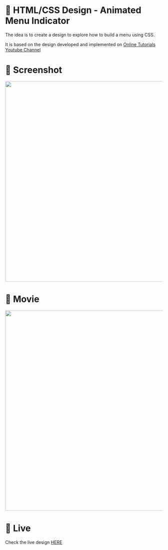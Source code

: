 # 🎨 HTML/CSS Design - Animated Menu Indicator 

The idea is to create a design to explore how to build a menu using CSS. 

It is based on the design developed and implemented  on [Online Tutorials Youtube Channel](https://www.youtube.com/watch?v=xYNYGETrHJM)


# 📸 Screenshot
<img src="https://storage.googleapis.com/rfribeiro-css/menu-08/presentation.png" width="640">


# 🎥 Movie
<img src="https://storage.googleapis.com/rfribeiro-css/menu-08/presentation.gif" width="640">

# 🚀 Live

Check the live design [HERE](https://storage.googleapis.com/rfribeiro-css/menu-08/index.html)